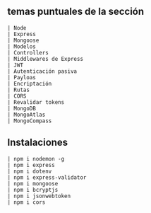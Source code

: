 ## temas puntuales de la sección
    | Node
    | Express
    | Mongoose
    | Modelos
    | Controllers
    | Middlewares de Express
    | JWT 
    | Autenticación pasiva
    | Payloas
    | Encriptación
    | Rutas
    | CORS
    | Revalidar tokens
    | MongoDB
    | MongoAtlas
    | MongoCompass

## Instalaciones
    | npm i nodemon -g
    | npm i express
    | npm i dotenv
    | npm i express-validator
    | npm i mongoose
    | npm i bcryptjs
    | npm i jsonwebtoken
    | npm i cors